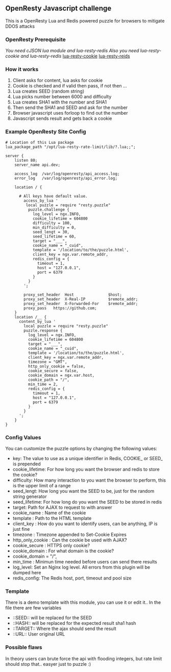 ## OpenResty Javascript challenge
This is a OpenResty Lua and Redis powered puzzle for browsers to mitigate DDOS attacks

### OpenResty Prerequisite
*You need cJSON lua module and lua-resty-redis*
*Also you need lua-resty-cookie and lua-resty-redis*
[lua-resty-cookie](https://github.com/cloudflare/lua-resty-cookie)
[lua-resty-reids](https://github.com/openresty/lua-resty-redis)



### How it works
1. Client asks for content, lua asks for cookie
2. Cookie is checked and if valid then pass, if not then ...
3. Lua creates SEED (random string)
4. Lua picks number between 6000 and difficulty
5. Lua creates SHA1 with the number and SHA1
6. Then send the SHA1 and SEED and ask for the number
7. Browser javascript uses forloop to find out the number
8. Javascript sends result and gets back a cookie

### Example OpenResty Site Config
```
# Location of this Lua package
lua_package_path "/opt/lua-resty-rate-limit/lib/?.lua;;";

server {
    listen 80;
    server_name api.dev;

    access_log  /var/log/openresty/api_access.log;
    error_log   /var/log/openresty/api_error.log;

    location / {

      # All keys have default value.
        access_by_lua '
         local puzzle = require "resty.puzzle"
          puzzle.challenge {
            log_level = ngx.INFO,
            cookie_lifetime = 604800
            difficulty = 100,
            min_difficulty = 0,
            seed_lengt = 30,
            seed_lifetime = 60,
            target = "___",
            cookie_name = "_cuid",
            template = '/location/to/the/puzzle.html',
            client_key = ngx.var.remote_addr,
            redis_config = {
              timeout = 1,
              host = "127.0.0.1",
              port = 6379
            }
          }
        ';

        proxy_set_header  Host               $host;
        proxy_set_header  X-Real-IP          $remote_addr;
        proxy_set_header  X-Forwarded-For    $remote_addr;
        proxy_pass   https://github.com;
    }
    location /__ {
      content_by_lua '
        local puzzle = require "resty.puzzle"
        puzzle.response {
          log_level = ngx.INFO,
          cookie_lifetime = 604800
          target = "___",
          cookie_name = "_cuid",
          template = '/location/to/the/puzzle.html',
          client_key = ngx.var.remote_addr,
          timezone = "GMT",
          http_only_cookie = false,
          cookie_secure = false,
          cookie_domain = ngx.var.host,
          cookie_path = "/",
          min_time = 2,
          redis_config = {
            timeout = 1,
            host = "127.0.0.1",
            port = 6379
          }
        }
      ';
    }
}
```

### Config Values
You can customize the puzzle options by changing the following values:

* key: The value to use as a unique identifier in Redis, COOKIE_ or SEED_ is prepended
* cookie_lifetime: For how long you want the browser and redis to store the cookie?
* difficulty: How many interaction to you want the browser to perform, this is the upper limit of a range
* seed_lengt: How long you want the SEED to be, just for the random string generator
* seed_lifetime: For how long do you want the SEED to be stored in redis
* target: Path for AJAX to request to with answer
* cookie_name : Name of the cookie
* template : Path to the HTML template
* client_key : How do you want to identify users, can be anything, IP is just fine
* timezone : Timezone appended to Set-Cookie Expires
* http_only_cookie : Can the cookie be used with AJAX?
* cookie_secure : HTTPS only cookie?
* cookie_domain : For what domain is the cookie?
* cookie_domain = "/",
* min_time : Minimun time needed before users can send there results
* log_level: Set an Nginx log level. All errors from this plugin will be dumped here
* redis_config: The Redis host, port, timeout and pool size


### Template
There is a demo template with this module, you can use it or edit it..
In the file there are few variables
* ::SEED:: will be replaced for the SEED
* ::HASH:: will be replaced for the expected result sha1 hash
* ::TARGET:: Where the ajax should send the result
* ::URL:: User original URL


### Possible flaws
In theory users can brute force the api with flooding integers, but rate limit should stop that.. easyer just to puzzle :)
